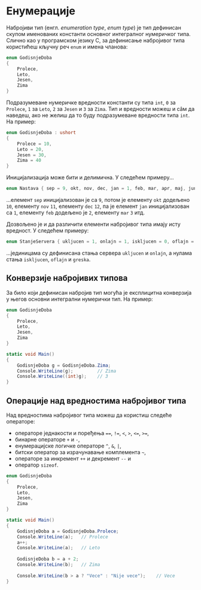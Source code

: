 # Енумерације

Набројиви тип (енгл. *enumeration type*, *enum type*) је тип дефинисан скупом
именованих константи основног интегралног нумеричког типа. Слично као у
програмском језику C, за дефинисање набројивог типа користићеш кључну реч
`enum` и имена чланова:

```cs
enum GodisnjeDoba
{
    Prolece,
    Leto,
    Jesen,
    Zima
}
```

Подразумеване нумеричке вредности константи су типа `int`, `0` за `Prolece`,
`1` за `Leto`, `2` за `Jesen` и `3` за `Zima`. Тип и вредности можеш и сâм да
наведеш, ако не желиш да то буду подразумеване вредности типа `int`. На пример:

```cs
enum GodisnjeDoba : ushort
{
    Prolece = 10,
    Leto = 20,
    Jesen = 30,
    Zima = 40
}
```

Иницијализација може бити и делимична. У следећем примеру...

```cs
enum Nastava { sep = 9, okt, nov, dec, jan = 1, feb, mar, apr, maj, jun };
```

…елемент `sep` иницијализован је са `9`, потом је елементу `okt` додељено `10`,
елементу `nov` `11`, елементу `dec` `12`, па је елемент `jan` иницијализован
са `1`, елементу `feb` додељено је `2`, елементу `mar` `3` итд.

Дозвољено је и да различити елементи набројивог типа имају исту вредност. У
следећем примеру:

```cs
enum StanjeServera { ukljucen = 1, onlajn = 1, iskljucen = 0, oflajn = 0, greska = 0 };
```

...јединицама су дефинисана стања сервера `ukljucen` и `onlajn`, а нулама стања
`iskljucen`, `oflajn` и `greska`.

## Конверзије набројивих типова

За било који дефинисан набројив тип могућа је експлицитна конверзија у његов
основни интегрални нумерички тип. На пример:

```cs
enum GodisnjeDoba
{
    Prolece,
    Leto,
    Jesen,
    Zima
}

static void Main()
{
    GodisnjeDoba g = GodisnjeDoba.Zima;
    Console.WriteLine(g);         // Zima
    Console.WriteLine((int)g);    // 3
}
```

## Операције над вредностима набројивог типа

Над вредностима набројивог типа можеш да користиш следеће операторе:

* операторе једнакости и поређења `==`, `!=`, `<`, `>`, `<=`, `>=`,
* бинарне операторе `+` и `-`,
* енумерацијске логичке операторе `^`, `&`, `|`,
* битски оператор за израчунавање комплемента `~`,
* операторе за инкремент `++` и декремент `--` и
* оператор `sizeof`.

```cs
enum GodisnjeDoba
{
    Prolece,
    Leto,
    Jesen,
    Zima
}

static void Main()
{
    GodisnjeDoba a = GodisnjeDoba.Prolece;
    Console.WriteLine(a);   // Prolece
    a++;
    Console.WriteLine(a);   // Leto
    
    GodisnjeDoba b = a + 2;
    Console.WriteLine(b);   // Zima
    
    Console.WriteLine(b > a ? "Vece" : "Nije vece");    // Vece
}
```
